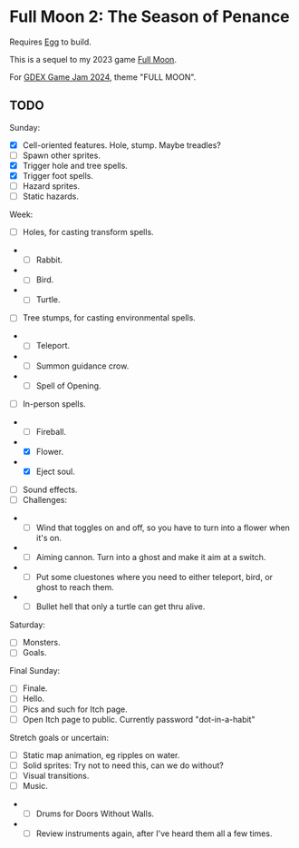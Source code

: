 # Full Moon 2: The Season of Penance

Requires [Egg](https://github.com/aksommerville/egg) to build.

This is a sequel to my 2023 game [Full Moon](https://github.com/aksommerville/fullmoon4).

For [GDEX Game Jam 2024](https://itch.io/jam/gdex-game-jam-2024), theme "FULL MOON".

## TODO

Sunday:
- [x] Cell-oriented features. Hole, stump. Maybe treadles?
- [ ] Spawn other sprites.
- [x] Trigger hole and tree spells.
- [x] Trigger foot spells.
- [ ] Hazard sprites.
- [ ] Static hazards.

Week:
- [ ] Holes, for casting transform spells.
- - [ ] Rabbit.
- - [ ] Bird.
- - [ ] Turtle.
- [ ] Tree stumps, for casting environmental spells.
- - [ ] Teleport.
- - [ ] Summon guidance crow.
- - [ ] Spell of Opening.
- [ ] In-person spells.
- - [ ] Fireball.
- - [x] Flower.
- - [x] Eject soul.
- [ ] Sound effects.
- [ ] Challenges:
- - [ ] Wind that toggles on and off, so you have to turn into a flower when it's on.
- - [ ] Aiming cannon. Turn into a ghost and make it aim at a switch.
- - [ ] Put some cluestones where you need to either teleport, bird, or ghost to reach them.
- - [ ] Bullet hell that only a turtle can get thru alive.

Saturday:
- [ ] Monsters.
- [ ] Goals.

Final Sunday:
- [ ] Finale.
- [ ] Hello.
- [ ] Pics and such for Itch page.
- [ ] Open Itch page to public. Currently password "dot-in-a-habit"

Stretch goals or uncertain:
- [ ] Static map animation, eg ripples on water.
- [ ] Solid sprites: Try not to need this, can we do without?
- [ ] Visual transitions.
- [ ] Music.
- - [ ] Drums for Doors Without Walls.
- - [ ] Review instruments again, after I've heard them all a few times.
